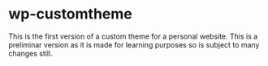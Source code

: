 # wp-customtheme

This is the first version of a custom theme for a personal website.
This is a preliminar version as it is made for learning purposes so is subject to many changes still.